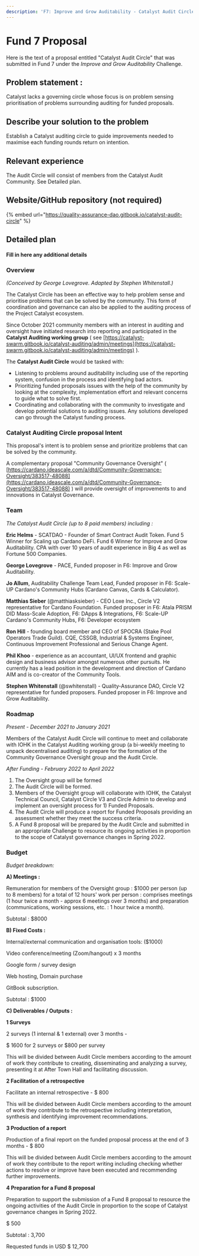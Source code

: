 ```yaml
---
description: 'F7: Improve and Grow Auditability - Catalyst Audit Circle'
---
```


# Fund 7 Proposal

Here is the text of a proposal entitled "Catalyst Audit Circle" that was submitted in Fund 7 under the _Improve and Grow Auditability_ Challenge.

## **Problem statement :**

Catalyst lacks a governing circle whose focus is on problem sensing prioritisation of problems surrounding auditing for funded proposals.

## **Describe your solution to the problem**

Establish a Catalyst auditing circle to guide improvements needed to maximise each funding rounds return on intention.

## **Relevant experience**

The Audit Circle will consist of members from the Catalyst Audit Community. See Detailed plan.

## **Website/GitHub repository (not required)**

{% embed url="https://quality-assurance-dao.gitbook.io/catalyst-audit-circle" %}

## **Detailed plan**

#### **Fill in here any additional details**

### **Overview**

_(Conceived by George Lovegrove. Adapted by Stephen Whitenstall.)_

The Catalyst Circle has been an effective way to help problem sense and prioritise problems that can be solved by the community. This form of coordination and governance can also be applied to the auditing process of the Project Catalyst ecosystem.



Since October 2021 community members with an interest in auditing and oversight have initiated research into reporting and participated in the **Catalyst Auditing working group** ( see [https://catalyst-swarm.gitbook.io/catalyst-auditing/admin/meetings](https://catalyst-swarm.gitbook.io/catalyst-auditing/admin/meetings) ).

The **Catalyst Audit Circle** would be tasked with:

* Listening to problems around auditability including use of the reporting system, confusion in the process and identifying bad actors.
* Prioritizing funded proposals issues with the help of the community by looking at the complexity, implementation effort and relevant concerns to guide what to solve first.
* Coordinating and collaborating with the community to investigate and develop potential solutions to auditing issues. Any solutions developed can go through the Catalyst funding process.

### **Catalyst Auditing Circle proposal Intent**

This proposal's intent is to problem sense and prioritize problems that can be solved by the community.

A complementary proposal "Community Governance Oversight" ( [https://cardano.ideascale.com/a/dtd/Community-Governance-Oversight/383517-48088](https://cardano.ideascale.com/a/dtd/Community-Governance-Oversight/383517-48088) ) will provide oversight of improvements to and innovations in Catalyst Governance.

### **Team**

_The Catalyst Audit Circle (up to 8 paid members) including :_

**Eric Helms** - SCATDAO - Founder of Smart Contract Audit Token. Fund 5 Winner for Scaling up Cardano DeFi. Fund 6 Winner for Improve and Grow Auditability. CPA with over 10 years of audit experience in Big 4 as well as Fortune 500 Companies.

**George Lovegrove** - PACE, Funded proposer in F6: Improve and Grow Auditability.

**Jo Allum**, Auditability Challenge Team Lead, Funded proposer in F6: Scale-UP Cardano's Community Hubs (Cardano Canvas, Cards & Calculator).

**Matthias Sieber** (@matthiasksieber) - CEO Loxe Inc., Circle V2 representative for Cardano Foundation. Funded proposer in F6: Atala PRISM DID Mass-Scale Adoption, F6: DApps & Integrations, F6: Scale-UP Cardano's Community Hubs, F6: Developer ecosystem

**Ron Hill** - founding board member and CEO of SPOCRA (Stake Pool Operators Trade Guild). CQE, CSSGB, Industrial & Systems Engineer, Continuous Improvement Professional and Serious Change Agent.

**Phil Khoo** - experience as an accountant, UI/UX frontend and graphic design and business advisor amongst numerous other pursuits. He currently has a lead position in the development and direction of Cardano AIM and is co-creator of the Community Tools.

**Stephen Whitenstall** (@swhitenstall) - Quality-Assurance DAO, Circle V2 representative for funded proposers. Funded proposer in F6: Improve and Grow Auditability.



### **Roadmap**

_Present - December 2021 to January 2021_

Members of the Catalyst Audit Circle will continue to meet and collaborate with IOHK in the Catalyst Auditing working group (a bi-weekly meeting to unpack decentralised auditing) to prepare for the formation of the Community Governance Oversight group and the Audit Circle.

_After Funding - February 2022 to April 2022_

1. The Oversight group will be formed
2. The Audit Circle will be formed.
3. Members of the Oversight group will collaborate with IOHK, the Catalyst Technical Council, Catalyst Circle V3 and Circle Admin to develop and implement an oversight process for 1) Funded Proposals.
4. The Audit Circle will produce a report for Funded Proposals providing an assessment whether they meet the success criteria.
5. A Fund 8 proposal will be prepared by the Audit Circle and submitted in an appropriate Challenge to resource its ongoing activities in proportion to the scope of Catalyst governance changes in Spring 2022.

### **Budget**

_Budget breakdown:_

**A) Meetings :**

Remuneration for members of the Oversight group : $1000 per person (up to 8 members) for a total of 12 hours' work per person : comprises meetings (1 hour twice a month - approx 6 meetings over 3 months) and preparation (communications, working sessions, etc. : 1 hour twice a month).

Subtotal : $8000

**B) Fixed Costs :**

Internal/external communication and organisation tools: ($1000)

Video conference/meeting (Zoom/hangout) x 3 months

Google form / survey design

Web hosting, Domain purchase

GitBook subscription.

Subtotal : $1000

**C) Deliverables / Outputs :**

**1 Surveys**

2 surveys (1 internal & 1 external) over 3 months -

$ 1600 for 2 surveys or $800 per survey

This will be divided between Audit Circle members according to the amount of work they contribute to creating, disseminating and analyzing a survey, presenting it at After Town Hall and facilitating discussion.

**2 Facilitation of a retrospective**

Facilitate an internal retrospective - $ 800

This will be divided between Audit Circle members according to the amount of work they contribute to the retrospective including interpretation, synthesis and identifying improvement recommendations.

**3 Production of a report**

Production of a final report on the funded proposal process at the end of 3 months - $ 800

This will be divided between Audit Circle members according to the amount of work they contribute to the report writing including checking whether actions to resolve or improve have been executed and recommending further improvements.

**4 Preparation for a Fund 8 proposal**

Preparation to support the submission of a Fund 8 proposal to resource the ongoing activities of the Audit Circle in proportion to the scope of Catalyst governance changes in Spring 2022.

$ 500

Subtotal : 3,700

Requested funds in USD $ 12,700
